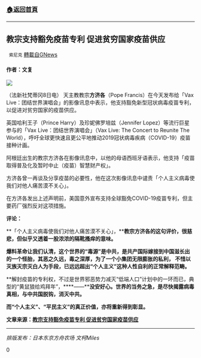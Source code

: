 ###  [:house:返回首頁](https://github.com/ourhimalayas/txt)
---

## 教宗支持豁免疫苗专利 促进贫穷国家疫苗供应
` 索尼克` [轉載自GNews](https://gnews.org/zh-hans/1189597/)

#### 作者：文复

![]()![](https://gnews-media-offload.s3.amazonaws.com/wp-content/uploads/2021/05/08130446/skynews-pope-francis-vatican_5089460-1.jpg)

（法新社梵蒂冈8日电） 天主教教宗**方济各**（Pope Francis）在今天发布给「Vax Live：团结世界演唱会」的影像讯息中表示，他支持豁免新型冠状病毒疫苗专利，以促进对贫穷国家的疫苗供应。

英国哈利王子（Prince Harry）及珍妮佛罗培兹（Jennifer Lopez）等流行巨星参与的「Vax Live：团结世界演唱会」（Vax Live: The Concert to Reunite The World），呼吁全球更快速且更公平地推动2019冠状病毒疾病（COVID-19）疫苗接种计画。

阿根廷出生的教宗方济各在影像讯息中，以他的母语西班牙语表示，他支持「疫苗取得普及化及暂时中止（疫苗）智慧财产权」。

方济各曾一再谈及分享疫苗的必要性，他在这次影像讯息中谴责「个人主义病毒使我们对他人痛苦漠不关心」。

在方济各发出上述声明前，美国意外宣布支持全球豁免COVID-19疫苗专利，但主要药厂强烈反对这项措施。

**评论：**

**「个人主义病毒使我们对他人痛苦漠不关心」，****教宗方济各的这句评价，很慈悲，但似乎又透着一股浓浓的隔靴搔痒的意味。**

**爆料革命让我们认清，这个世界的“毒源”是中共，是共产国际嫁接到中国滋长出的一个怪胎，其恶之久远，毒之深厚，为了一个小集团无限膨胀的私利， 不惜以灭族灭宗灭白人为手段，已远远超出“个人主义”这种人性自利的正常解释范畴。**

**解封疫苗的专利权，不过是世界邪恶势力减灭“低端人口”计划中的一环而已，典型的“黄鼠狼给鸡拜年”，****——****没安好心。世界的当务之急，是尽快揭露病毒真相，与中共国脱钩，消灭中共。**

**而“个人主义”、“平民主义”的真正价值，亦将重新得到彰显。**

**文章来源：[教宗支持豁免疫苗专利 促进贫穷国家疫苗供应](https://www.rfi.fr/cn/%E6%95%99%E5%AE%97%E6%94%AF%E6%8C%81%E8%B1%81%E5%85%8D%E7%96%AB%E8%8B%97%E4%B8%93%E5%88%A9-%E4%BF%83%E8%BF%9B%E8%B4%AB%E7%A9%B7%E5%9B%BD%E5%AE%B6%E7%96%AB%E8%8B%97%E4%BE%9B%E5%BA%94)**

* * *

*排版发布：日本东京方舟农场 文柯Miles*

0
